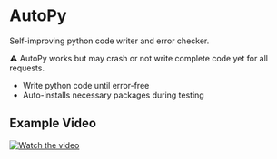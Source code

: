 # AutoPy
Self-improving python code writer and error checker.

⚠️ AutoPy works but may crash or not write complete code yet for all requests.

- Write python code until error-free
- Auto-installs necessary packages during testing

## Example Video
[![Watch the video](https://i.ytimg.com/vi/-o1XOOskJ6k/hqdefault.jpg?sqp=-oaymwEjCNACELwBSFryq4qpAxUIARUAAAAAGAElAADIQj0AgKJDeAE=&rs=AOn4CLAbh3IHU0jVXRtogqlznUhTZLWxVQ)](https://youtu.be/-o1XOOskJ6k)


